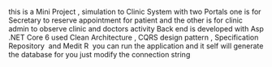 this is a Mini Project , simulation to Clinic System with two Portals one is for Secretary to reserve appointment for patient and the other is for clinic admin to observe clinic and doctors activity
Back end is developed with Asp .NET Core 6 used Clean Architecture , CQRS design pattern , Specification Repository  and Medit R 
you can run the application and it self will generate the database for you just modify the connection string  
